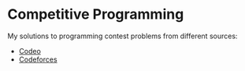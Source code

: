 # Competitive Programming

My solutions to programming contest problems from different sources:
* [Codeo](https://codeo.app/)
* [Codeforces](https://codeforces.com/)